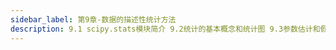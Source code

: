 ```yaml
---
sidebar_label: 第9章-数据的描述性统计方法
description: 9.1 scipy.stats模块简介 9.2统计的基本概念和统计图 9.3参数估计和假设检验 9.4方差分析
---
```

